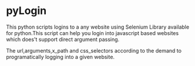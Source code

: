 # pyLogin

This python scripts logins to a any website using Selenium Library available for python.This script can help you login into javascript based websites which does't support direct argument passing.

The url,arguments,x_path and css_selectors according to the demand to programatically logging into a given website.
